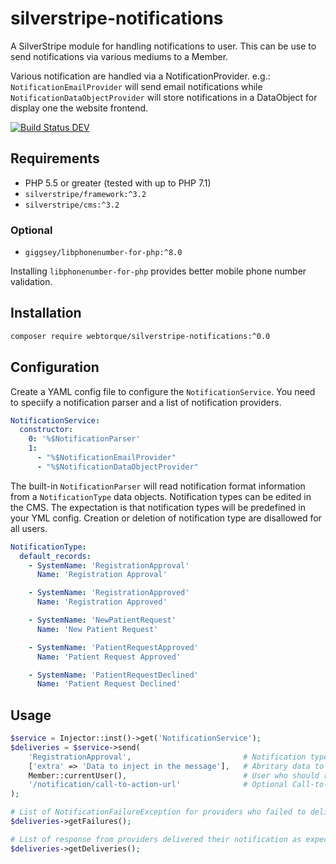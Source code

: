 # silverstripe-notifications
A SilverStripe module for handling notifications to user. This can be use to send notifications via various mediums to a
Member.

Various notification are handled via a NotificationProvider. e.g.: `NotificationEmailProvider` will send email
notifications while `NotificationDataObjectProvider` will store notifications in a DataObject for display one the
website frontend.

[![Build Status DEV](https://travis-ci.org/webtorque/silverstripe-notifications.svg?branch=dev)](https://travis-ci.org/webtorque/silverstripe-notifications)

## Requirements
* PHP 5.5 or greater (tested with up to PHP 7.1)
* `silverstripe/framework:^3.2`
* `silverstripe/cms:^3.2`

### Optional
* `giggsey/libphonenumber-for-php:^8.0`

Installing `libphonenumber-for-php` provides better mobile phone number validation.

## Installation
```bash
composer require webtorque/silverstripe-notifications:^0.0
```

## Configuration
Create a YAML config file to configure the `NotificationService`. You need to speciify a notification parser and a list
of notification providers.

```YAML
NotificationService:
  constructor:
    0: '%$NotificationParser'
    1:
      - "%$NotificationEmailProvider"
      - "%$NotificationDataObjectProvider"
```

The built-in `NotificationParser` will read notification format information from a `NotificationType` data objects.
Notification types can be edited in the CMS. The expectation is that notification types will be predefined in your YML
config. Creation or deletion of notification type are disallowed for all users.

```YAML
NotificationType:
  default_records:
    - SystemName: 'RegistrationApproval'
      Name: 'Registration Approval'

    - SystemName: 'RegistrationApproved'
      Name: 'Registration Approved'

    - SystemName: 'NewPatientRequest'
      Name: 'New Patient Request'

    - SystemName: 'PatientRequestApproved'
      Name: 'Patient Request Approved'

    - SystemName: 'PatientRequestDeclined'
      Name: 'Patient Request Declined'
```

## Usage

```php
$service = Injector::inst()->get('NotificationService');
$deliveries = $service->send(
    'RegistrationApproval',                         # Notification type system name.
    ['extra' => 'Data to inject in the message'],   # Abritary data to inject in the NotificationParser.
    Member::currentUser(),                          # User who should receive the notification.
    '/notification/call-to-action-url'              # Optional Call-to-Action URL.
);

# List of NotificationFailureException for providers who failed to deliver the notification.
$deliveries->getFailures();   

# List of response from providers delivered their notification as expected.
$deliveries->getDeliveries();

```

